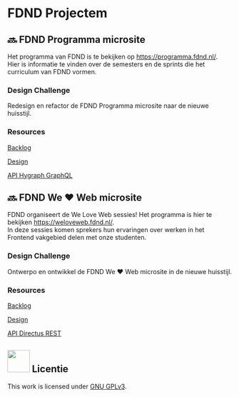 # FDND Projectem


## 🔜 FDND Programma microsite
Het programma van FDND is te bekijken op https://programma.fdnd.nl/.  
Hier is informatie te vinden over de semesters en de sprints die het curriculum van FDND vormen. 

### Design Challenge
Redesign en refactor de FDND Programma microsite naar de nieuwe huisstijl. 

### Resources

[Backlog](https://github.com/orgs/fdnd-agency/projects/39)

[Design](https://fdnd.nl)

[API Hygraph GraphQL](https://eu-central-1.cdn.hygraph.com/content/cl54wpnkq38x701t370gr4cvs/maste)

## 🔜 FDND We ❤️ Web microsite
FDND organiseert de We Love Web sessies! Het programma is hier te bekijken https://weloveweb.fdnd.nl/.  
In deze sessies komen sprekers hun ervaringen over werken in het Frontend vakgebied delen met onze studenten.

### Design Challenge
Ontwerpo en ontwikkel de FDND We ❤️ Web microsite in de nieuwe huisstijl. 

### Resources
[Backlog](https://github.com/orgs/fdnd-agency/projects/39)

[Design](https://fdnd.nl)

[API Directus REST](https://fdnd-agency.directus.app/items/fdnd_wlw_session)

## <img src="https://www.gnu.org/graphics/gplv3-127x51.png" width="50"> Licentie

This work is licensed under [GNU GPLv3](./LICENSE).

